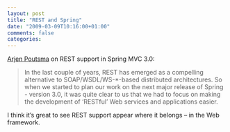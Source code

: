 ```yaml
---
layout: post
title: "REST and Spring"
date: "2009-03-09T10:16:00+01:00"
comments: false
categories: 
---
```


<p><a href="http://blog.springsource.com/2009/03/08/rest-in-spring-3-mvc/">Arjen Poutsma</a> on REST support in Spring MVC 3.0:</p>

<blockquote>
<p>In the last couple of years, REST has emerged as a compelling alternative to SOAP/WSDL/WS-*-based distributed architectures. So when we started to plan our work on the next major release of Spring - version 3.0, it was quite clear to us that we had to focus on making the development of &#8216;RESTful&#8217; Web services and applications easier.</p>
</blockquote>

<p>I think it&#8217;s great to see REST support appear where it belongs – in the Web framework.</p>


